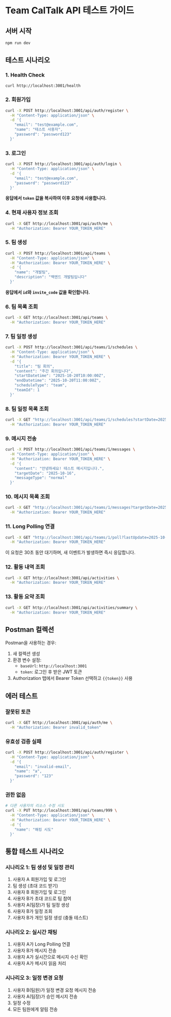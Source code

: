 # Team CalTalk API 테스트 가이드

## 서버 시작

```bash
npm run dev
```

## 테스트 시나리오

### 1. Health Check

```bash
curl http://localhost:3001/health
```

### 2. 회원가입

```bash
curl -X POST http://localhost:3001/api/auth/register \
  -H "Content-Type: application/json" \
  -d '{
    "email": "test@example.com",
    "name": "테스트 사용자",
    "password": "password123"
  }'
```

### 3. 로그인

```bash
curl -X POST http://localhost:3001/api/auth/login \
  -H "Content-Type: application/json" \
  -d '{
    "email": "test@example.com",
    "password": "password123"
  }'
```

**응답에서 `token` 값을 복사하여 이후 요청에 사용합니다.**

### 4. 현재 사용자 정보 조회

```bash
curl -X GET http://localhost:3001/api/auth/me \
  -H "Authorization: Bearer YOUR_TOKEN_HERE"
```

### 5. 팀 생성

```bash
curl -X POST http://localhost:3001/api/teams \
  -H "Content-Type: application/json" \
  -H "Authorization: Bearer YOUR_TOKEN_HERE" \
  -d '{
    "name": "개발팀",
    "description": "백엔드 개발팀입니다"
  }'
```

**응답에서 `id`와 `invite_code` 값을 확인합니다.**

### 6. 팀 목록 조회

```bash
curl -X GET http://localhost:3001/api/teams \
  -H "Authorization: Bearer YOUR_TOKEN_HERE"
```

### 7. 팀 일정 생성

```bash
curl -X POST http://localhost:3001/api/teams/1/schedules \
  -H "Content-Type: application/json" \
  -H "Authorization: Bearer YOUR_TOKEN_HERE" \
  -d '{
    "title": "팀 회의",
    "content": "주간 회의입니다",
    "startDatetime": "2025-10-20T10:00:00Z",
    "endDatetime": "2025-10-20T11:00:00Z",
    "scheduleType": "team",
    "teamId": 1
  }'
```

### 8. 팀 일정 목록 조회

```bash
curl -X GET "http://localhost:3001/api/teams/1/schedules?startDate=2025-10-01&endDate=2025-10-31" \
  -H "Authorization: Bearer YOUR_TOKEN_HERE"
```

### 9. 메시지 전송

```bash
curl -X POST http://localhost:3001/api/teams/1/messages \
  -H "Content-Type: application/json" \
  -H "Authorization: Bearer YOUR_TOKEN_HERE" \
  -d '{
    "content": "안녕하세요! 테스트 메시지입니다.",
    "targetDate": "2025-10-16",
    "messageType": "normal"
  }'
```

### 10. 메시지 목록 조회

```bash
curl -X GET "http://localhost:3001/api/teams/1/messages?targetDate=2025-10-16" \
  -H "Authorization: Bearer YOUR_TOKEN_HERE"
```

### 11. Long Polling 연결

```bash
curl -X GET "http://localhost:3001/api/teams/1/poll?lastUpdate=2025-10-16T00:00:00Z" \
  -H "Authorization: Bearer YOUR_TOKEN_HERE"
```

이 요청은 30초 동안 대기하며, 새 이벤트가 발생하면 즉시 응답합니다.

### 12. 활동 내역 조회

```bash
curl -X GET http://localhost:3001/api/activities \
  -H "Authorization: Bearer YOUR_TOKEN_HERE"
```

### 13. 활동 요약 조회

```bash
curl -X GET http://localhost:3001/api/activities/summary \
  -H "Authorization: Bearer YOUR_TOKEN_HERE"
```

## Postman 컬렉션

Postman을 사용하는 경우:

1. 새 컬렉션 생성
2. 환경 변수 설정:
   - `baseUrl`: `http://localhost:3001`
   - `token`: 로그인 후 받은 JWT 토큰
3. Authorization 탭에서 Bearer Token 선택하고 `{{token}}` 사용

## 에러 테스트

### 잘못된 토큰

```bash
curl -X GET http://localhost:3001/api/auth/me \
  -H "Authorization: Bearer invalid_token"
```

### 유효성 검증 실패

```bash
curl -X POST http://localhost:3001/api/auth/register \
  -H "Content-Type: application/json" \
  -d '{
    "email": "invalid-email",
    "name": "a",
    "password": "123"
  }'
```

### 권한 없음

```bash
# 다른 사용자의 리소스 수정 시도
curl -X PUT http://localhost:3001/api/teams/999 \
  -H "Content-Type: application/json" \
  -H "Authorization: Bearer YOUR_TOKEN_HERE" \
  -d '{
    "name": "해킹 시도"
  }'
```

## 통합 테스트 시나리오

### 시나리오 1: 팀 생성 및 일정 관리

1. 사용자 A 회원가입 및 로그인
2. 팀 생성 (초대 코드 받기)
3. 사용자 B 회원가입 및 로그인
4. 사용자 B가 초대 코드로 팀 참여
5. 사용자 A(팀장)가 팀 일정 생성
6. 사용자 B가 일정 조회
7. 사용자 B가 개인 일정 생성 (충돌 테스트)

### 시나리오 2: 실시간 채팅

1. 사용자 A가 Long Polling 연결
2. 사용자 B가 메시지 전송
3. 사용자 A가 실시간으로 메시지 수신 확인
4. 사용자 A가 메시지 읽음 처리

### 시나리오 3: 일정 변경 요청

1. 사용자 B(팀원)가 일정 변경 요청 메시지 전송
2. 사용자 A(팀장)가 승인 메시지 전송
3. 일정 수정
4. 모든 팀원에게 알림 전송
